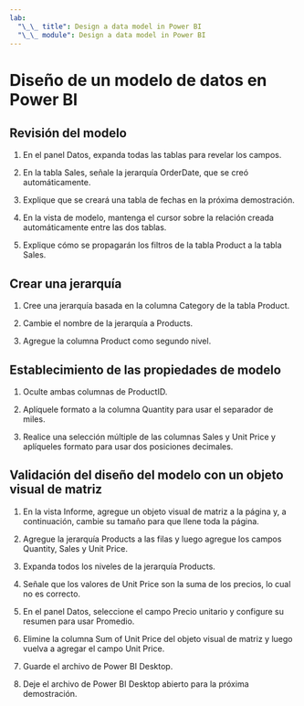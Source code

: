 ```yaml
---
lab:
  "\_\_ title": Design a data model in Power BI
  "\_\_ module": Design a data model in Power BI
---
```

# Diseño de un modelo de datos en Power BI

## Revisión del modelo

1. En el panel Datos, expanda todas las tablas para revelar los campos.

1. En la tabla Sales, señale la jerarquía OrderDate, que se creó automáticamente.

1. Explique que se creará una tabla de fechas en la próxima demostración.

1. En la vista de modelo, mantenga el cursor sobre la relación creada automáticamente entre las dos tablas.

1. Explique cómo se propagarán los filtros de la tabla Product a la tabla Sales.

## Crear una jerarquía

1. Cree una jerarquía basada en la columna Category de la tabla Product.

1. Cambie el nombre de la jerarquía a Products.

1. Agregue la columna Product como segundo nivel.

## Establecimiento de las propiedades de modelo

1. Oculte ambas columnas de ProductID.

1. Aplíquele formato a la columna Quantity para usar el separador de miles.

1. Realice una selección múltiple de las columnas Sales y Unit Price y aplíqueles formato para usar dos posiciones decimales.

## Validación del diseño del modelo con un objeto visual de matriz

1. En la vista Informe, agregue un objeto visual de matriz a la página y, a continuación, cambie su tamaño para que llene toda la página.

1. Agregue la jerarquía Products a las filas y luego agregue los campos Quantity, Sales y Unit Price.

1. Expanda todos los niveles de la jerarquía Products.

1. Señale que los valores de Unit Price son la suma de los precios, lo cual no es correcto.

1. En el panel Datos, seleccione el campo Precio unitario y configure su resumen para usar Promedio.

1. Elimine la columna Sum of Unit Price del objeto visual de matriz y luego vuelva a agregar el campo Unit Price.

1. Guarde el archivo de Power BI Desktop.

1. Deje el archivo de Power BI Desktop abierto para la próxima demostración.
